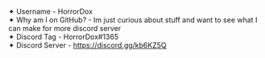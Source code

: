 ✦ Username - HorrorDox <br>
✦ Why am I on GitHub? - Im just curious about stuff and want to see what I can make for more discord server <br>
✦ Discord Tag - HorrorDox#1365 <br>
✦ Discord Server - https://discord.gg/kb6KZ5Q <br>

<!---
HorrorDox/HorrorDox is a ✨ special ✨ repository because its `README.md` (this file) appears on your GitHub profile.
You can click the Preview link to take a look at your changes.
--->
